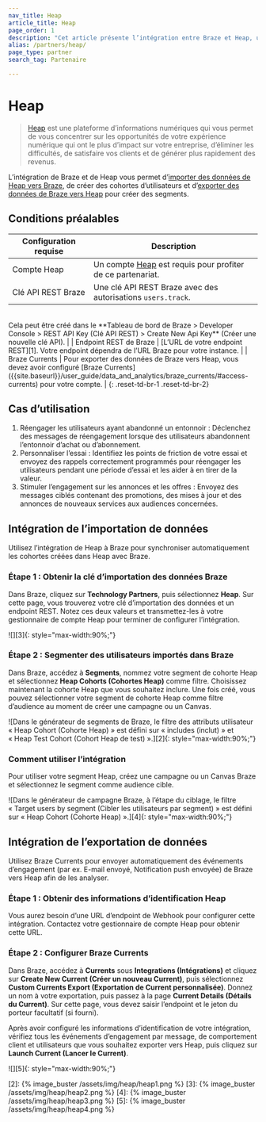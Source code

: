 ```yaml
---
nav_title: Heap
article_title: Heap
page_order: 1
description: "Cet article présente l’intégration entre Braze et Heap, une plateforme d’informations numériques."
alias: /partners/heap/
page_type: partner
search_tag: Partenaire

---
```


# Heap

> [Heap](https://heap.io/) est une plateforme d’informations numériques qui vous permet de vous concentrer sur les opportunités de votre expérience numérique qui ont le plus d’impact sur votre entreprise, d’éliminer les difficultés, de satisfaire vos clients et de générer plus rapidement des revenus.

L’intégration de Braze et de Heap vous permet d’[importer des données de Heap vers Braze](#data-import-integration), de créer des cohortes d’utilisateurs et d’[exporter des données de Braze vers Heap](#data-export-integration) pour créer des segments.

## Conditions préalables

| Configuration requise | Description |
| ----------- | ----------- |
| Compte Heap | Un compte [Heap](https://heap.io/about) est requis pour profiter de ce partenariat. |
| Clé API REST Braze | Une clé API REST Braze avec des autorisations `users.track`. <br>
<br>
 Cela peut être créé dans le **Tableau de bord de Braze > Developer Console > REST API Key (Clé API REST) > Create New Api Key** (Créer une nouvelle clé API). |
| Endpoint REST de Braze | [L’URL de votre endpoint REST][1]. Votre endpoint dépendra de l’URL Braze pour votre instance. |
| Braze Currents | Pour exporter des données de Braze vers Heap, vous devez avoir configuré [Braze Currents]({{site.baseurl}}/user_guide/data_and_analytics/braze_currents/#access-currents) pour votre compte. |
{: .reset-td-br-1 .reset-td-br-2}

## Cas d’utilisation
1. Réengager les utilisateurs ayant abandonné un entonnoir : Déclenchez des messages de réengagement lorsque des utilisateurs abandonnent l’entonnoir d’achat ou d’abonnement.
2. Personnaliser l’essai : Identifiez les points de friction de votre essai et envoyez des rappels correctement programmés pour réengager les utilisateurs pendant une période d’essai et les aider à en tirer de la valeur.
3. Stimuler l’engagement sur les annonces et les offres : Envoyez des messages ciblés contenant des promotions, des mises à jour et des annonces de nouveaux services aux audiences concernées.

## Intégration de l’importation de données

Utilisez l’intégration de Heap à Braze pour synchroniser automatiquement les cohortes créées dans Heap avec Braze.

### Étape 1 : Obtenir la clé d’importation des données Braze

Dans Braze, cliquez sur **Technology Partners**, puis sélectionnez **Heap**. Sur cette page, vous trouverez votre clé d’importation des données et un endpoint REST. Notez ces deux valeurs et transmettez-les à votre gestionnaire de compte Heap pour terminer de configurer l’intégration. 

![][3]{: style="max-width:90%;"}

### Étape 2 : Segmenter des utilisateurs importés dans Braze

Dans Braze, accédez à **Segments**, nommez votre segment de cohorte Heap et sélectionnez **Heap Cohorts (Cohortes Heap)** comme filtre. Choisissez maintenant la cohorte Heap que vous souhaitez inclure. Une fois créé, vous pouvez sélectionner votre segment de cohorte Heap comme filtre d’audience au moment de créer une campagne ou un Canvas.

![Dans le générateur de segments de Braze, le filtre des attributs utilisateur « Heap Cohort (Cohorte Heap) » est défini sur « includes (inclut) » et « Heap Test Cohort (Cohort Heap de test) ».][2]{: style="max-width:90%;"}

### Comment utiliser l’intégration

Pour utiliser votre segment Heap, créez une campagne ou un Canvas Braze et sélectionnez le segment comme audience cible. 

![Dans le générateur de campagne Braze, à l’étape du ciblage, le filtre « Target users by segment (Cibler les utilisateurs par segment) » est défini sur « Heap Cohort (Cohorte Heap) ».][4]{: style="max-width:90%;"}

## Intégration de l’exportation de données

Utilisez Braze Currents pour envoyer automatiquement des événements d’engagement (par ex. E-mail envoyé, Notification push envoyée) de Braze vers Heap afin de les analyser.

### Étape 1 : Obtenir des informations d’identification Heap

Vous aurez besoin d’une URL d’endpoint de Webhook pour configurer cette intégration. Contactez votre gestionnaire de compte Heap pour obtenir cette URL.

### Étape 2 : Configurer Braze Currents

Dans Braze, accédez à **Currents** sous **Integrations (Intégrations)** et cliquez sur **Create New Current (Créer un nouveau Current)**, puis sélectionnez **Custom Currents Export (Exportation de Current personnalisée)**. Donnez un nom à votre exportation, puis passez à la page **Current Details (Détails du Current)**. Sur cette page, vous devez saisir l’endpoint et le jeton du porteur facultatif (si fourni).

Après avoir configuré les informations d’identification de votre intégration, vérifiez tous les événements d’engagement par message, de comportement client et utilisateurs que vous souhaitez exporter vers Heap, puis cliquez sur **Launch Current (Lancer le Current)**.

![][5]{: style="max-width:90%;"}

[1]: {{site.baseurl}}/developer_guide/rest_api/basics/#endpoints
[2]: {% image_buster /assets/img/heap/heap1.png %} 
[3]: {% image_buster /assets/img/heap/heap2.png %} 
[4]: {% image_buster /assets/img/heap/heap3.png %} 
[5]: {% image_buster /assets/img/heap/heap4.png %} 
